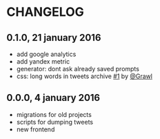 # CHANGELOG

## 0.1.0, 21 january 2016

* add google analytics
* add yandex metric
* generator: dont ask already saved prompts
* css: long words in tweets archive [#1](https://github.com/iamstarkov/generator-underhood/pull/1) by [@Grawl](https://github.com/Grawl)

## 0.0.0, 4 january 2016

* migrations for old projects
* scripts for dumping tweets
* new frontend
